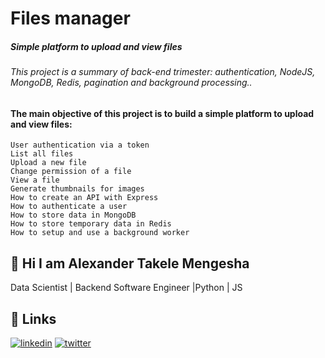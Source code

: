 
# Files manager 
##### Simple platform to upload and view files

###### This project is a summary of  back-end trimester: authentication, NodeJS, MongoDB, Redis, pagination and background processing..
#### The main objective of this project is to build a simple platform to upload and view files:

	User authentication via a token
    List all files
    Upload a new file
    Change permission of a file
    View a file
    Generate thumbnails for images
    How to create an API with Express
    How to authenticate a user
    How to store data in MongoDB
    How to store temporary data in Redis
    How to setup and use a background worker
    


## 🚀 Hi I am Alexander Takele Mengesha
Data Scientist | Backend Software Engineer |Python | JS


## 🔗 Links
[![linkedin](https://img.shields.io/badge/linkedin-0A66C2?style=for-the-badge&logo=linkedin&logoColor=white)](https://www.linkedin.com/in/alextakele)   [![twitter](https://img.shields.io/badge/twitter-1DA1F2?style=for-the-badge&logo=twitter&logoColor=white)](https://twitter.com/@alex_takele21
)


